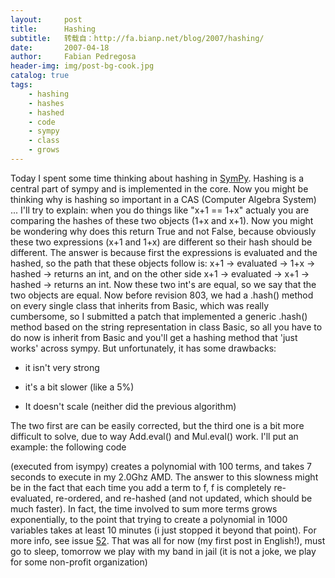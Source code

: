 ```yaml
---
layout:     post
title:      Hashing
subtitle:   转载自：http://fa.bianp.net/blog/2007/hashing/
date:       2007-04-18
author:     Fabian Pedregosa
header-img: img/post-bg-cook.jpg
catalog: true
tags:
    - hashing
    - hashes
    - hashed
    - code
    - sympy
    - class
    - grows
---
```


Today I spent some time thinking about hashing in [SymPy](http://code.google.com/p/sympy). Hashing is a
central part of sympy and is implemented in the core. Now you might be
thinking why is hashing so important in a CAS (Computer Algebra System)
... I'll try to explain: when you do things like "x+1 == 1+x" actualy
you are comparing the hashes of these two objects (1+x and x+1). Now you
might be wondering why does this return True and not False, because
obviously these two expressions (x+1 and 1+x) are different so their
hash should be different. The answer is because first the expressions is
evaluated and the hashed, so the path that these objects follow is: x+1
-> evaluated -> 1+x -> hashed -> returns an int, and on the other side
x+1 -> evaluated -> x+1 -> hashed -> returns an int. Now these two int's
are equal, so we say that the two objects are equal. Now before revision
803, we had a .hash() method on every single class that inherits from
Basic, which was really cumbersome, so I submitted a patch that
implemented a generic .hash() method based on the string representation
in class Basic, so all you have to do now is inherit from Basic and
you'll get a hashing method that 'just works' across sympy. But
unfortunately, it has some drawbacks:

- it isn't very strong

- it's a bit slower (like a 5%)

- It doesn't scale (neither did the previous algorithm)


The two first are can be easily corrected, but the third one is a bit
more difficult to solve, due to way Add.eval() and Mul.eval() work. I'll
put an example: the following code

(executed from isympy) creates a polynomial with 100 terms, and takes 7
seconds to execute in my 2.0Ghz AMD. The answer to this slowness might
be in the fact that each time you add a term to f, f is completely
re-evaluated, re-ordered, and re-hashed (and not updated, which should
be much faster). In fact, the time involved to sum more terms grows
exponentially, to the point that trying to create a polynomial in 1000
variables takes at least 10 minutes (i just stopped it beyond that
point). For more info, see issue [52](http://code.google.com/p/sympy/issues/detail?id=52). That was all for now (my first
post in English!), must go to sleep, tomorrow we play with my band in
jail (it is not a joke, we play for some non-profit organization)
